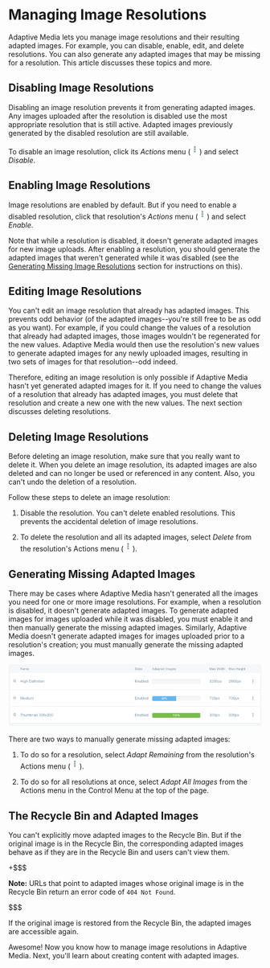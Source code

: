 # Managing Image Resolutions [](id=managing-image-resolutions)

Adaptive Media lets you manage image resolutions and their resulting adapted 
images. For example, you can disable, enable, edit, and delete resolutions. You 
can also generate any adapted images that may be missing for a resolution. This 
article discusses these topics and more. 

## Disabling Image Resolutions [](id=disabling-image-resolutions)

Disabling an image resolution prevents it from generating adapted images. Any 
images uploaded after the resolution is disabled use the most appropriate 
resolution that is still active. Adapted images previously generated by the 
disabled resolution are still available. 

To disable an image resolution, click its *Actions* menu 
(![Actions](../../../../images/icon-actions.png)) and select *Disable*. 

## Enabling Image Resolutions [](id=enabling-image-resolutions)

Image resolutions are enabled by default. But if you need to enable a disabled 
resolution, click that resolution's *Actions* menu 
(![Actions](../../../../images/icon-actions.png)) and select *Enable*. 

Note that while a resolution is disabled, it doesn't generate adapted images for 
new image uploads. After enabling a resolution, you should generate the adapted 
images that weren't generated while it was disabled (see the 
[Generating Missing Image Resolutions](/discover/portal/-/knowledge_base/7-0/managing-image-resolutions#generating-missing-image-resolutions) 
section for instructions on this). 

## Editing Image Resolutions [](id=editing-image-resolutions)

You can't edit an image resolution that already has adapted images. This 
prevents odd behavior (of the adapted images--you're still free to be as odd as 
you want). For example, if you could change the values of a resolution that 
already had adapted images, those images wouldn't be regenerated for the new 
values. Adaptive Media would then use the resolution's new values to generate 
adapted images for any newly uploaded images, resulting in two sets of images 
for that resolution--odd indeed. 

Therefore, editing an image resolution is only possible if Adaptive Media hasn't 
yet generated adapted images for it. If you need to change the values of a 
resolution that already has adapted images, you must delete that resolution and 
create a new one with the new values. The next section discusses deleting 
resolutions. 

## Deleting Image Resolutions [](id=deleting-image-resolutions)

Before deleting an image resolution, make sure that you really want to delete 
it. When you delete an image resolution, its adapted images are also deleted and 
can no longer be used or referenced in any content. Also, you can't undo the 
deletion of a resolution. 

Follow these steps to delete an image resolution:

1.  Disable the resolution. You can't delete enabled resolutions. This prevents 
    the accidental deletion of image resolutions. 

2.  To delete the resolution and all its adapted images, select *Delete* from 
    the resolution's Actions menu 
    (![Actions](../../../../images/icon-actions.png)). 

## Generating Missing Adapted Images [](id=generating-missing-image-resolutions)

There may be cases where Adaptive Media hasn't generated all the images you need 
for one or more image resolutions. For example, when a resolution is disabled, 
it doesn't generate adapted images. To generate adapted images for images 
uploaded while it was disabled, you must enable it and then manually generate 
the missing adapted images. Similarly, Adaptive Media doesn't generate adapted 
images for images uploaded prior to a resolution's creation; you must manually 
generate the missing adapted images. 

![Figure 1: The *Adapted Images* column shows the percentage of images that are adapted for each resolution. ](../../../../images/adaptive-media-coverage.png)

There are two ways to manually generate missing adapted images:

1.  To do so for a resolution, select *Adapt Remaining* from the resolution's 
    Actions menu 
    (![Actions](../../../../images/icon-actions.png)). 

2.  To do so for all resolutions at once, select *Adapt All Images* from the 
    Actions menu in the Control Menu at the top of the page. 

## The Recycle Bin and Adapted Images [](id=recycling-adapted-images)

You can't explicitly move adapted images to the Recycle Bin. But if the original 
image is in the Recycle Bin, the corresponding adapted images behave as if they 
are in the Recycle Bin and users can't view them. 

+$$$

**Note:** URLs that point to adapted images whose original image is in the 
Recycle Bin return an error code of `404 Not Found`.

$$$

If the original image is restored from the Recycle Bin, the adapted images are 
accessible again.

Awesome! Now you know how to manage image resolutions in Adaptive Media. Next, 
you'll learn about creating content with adapted images. 
